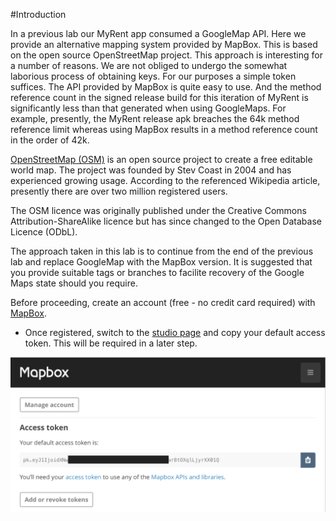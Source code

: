 #Introduction

In a previous lab our MyRent app consumed a GoogleMap API. Here we provide an alternative mapping system provided by MapBox. This is based on the open source OpenStreetMap project. This approach is interesting for a number of reasons. We are not obliged to undergo the somewhat laborious process of obtaining keys. For our purposes a simple token suffices. The API provided by MapBox is quite easy to use. And the method reference count in the signed release build for this iteration of MyRent is significantly less than that generated when using GoogleMaps. For example, presently, the MyRent release apk breaches the 64k method reference limit whereas using MapBox results in a method reference count in the order of 42k.

[OpenStreetMap (OSM)](https://en.wikipedia.org/wiki/OpenStreetMap) is an open source project to create a free editable world map. The project was founded by Stev Coast in 2004 and has experienced growing usage. According to the referenced Wikipedia article, presently there are over two million registered users. 

The OSM licence was originally published under the Creative Commons Attribution-ShareAlike licence but has since changed to the Open Database Licence (ODbL).

The approach taken in this lab is to continue from the end of the previous lab and replace GoogleMap with the MapBox version. It is suggested that you provide suitable tags or branches to facilite recovery of the Google Maps state should you require.

Before proceeding, create an account (free - no credit card required) with [MapBox](https://www.mapbox.com/). 

- Once registered, switch to the [studio page](https://www.mapbox.com/studio/) and copy your default access token. This will be required in a later step.

![Figure 1: Obtain MapBox access token](img/01.png)


